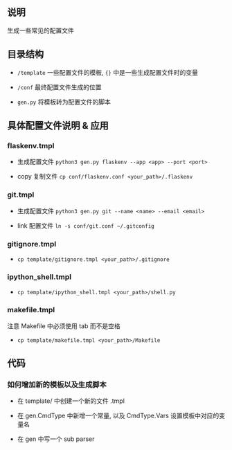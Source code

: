 ## 说明

生成一些常见的配置文件

## 目录结构

- `/template` 一些配置文件的模板, `{}` 中是一些生成配置文件时的变量

- `/conf` 最终配置文件生成的位置

- `gen.py` 将模板转为配置文件的脚本

## 具体配置文件说明 & 应用

### flaskenv.tmpl

  - 生成配置文件 `python3 gen.py flaskenv --app <app> --port <port>`

  - copy 复制文件 `cp conf/flaskenv.conf <your_path>/.flaskenv`

### git.tmpl

  - 生成配置文件 `python3 gen.py git --name <name> --email <email>`

  - link 配置文件 `ln -s conf/git.conf ~/.gitconfig`

### gitignore.tmpl

  - `cp template/gitignore.tmpl <your_path>/.gitignore`

### ipython_shell.tmpl

  - `cp template/ipython_shell.tmpl <your_path>/shell.py`

### makefile.tmpl

注意 Makefile 中必须使用 tab 而不是空格

  - `cp template/makefile.tmpl <your_path>/Makefile`

## 代码

### 如何增加新的模板以及生成脚本

- 在 template/ 中创建一个新的文件 <foo>.tmpl

- 在 gen.CmdType 中新增一个常量, 以及 CmdType.Vars 设置模板中对应的变量名

- 在 gen 中写一个 sub parser

